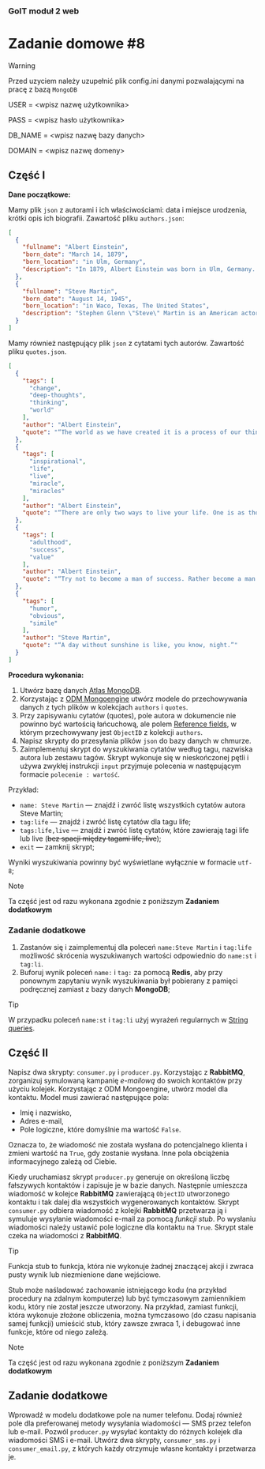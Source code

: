 ### GoIT moduł 2 web 
# Zadanie domowe #8

> [!WARNING]
> Przed uzyciem należy uzupełnić plik config.ini danymi pozwalającymi na pracę z bazą `MongoDB`
>
> USER = <wpisz nazwę użytkownika>
> 
> PASS = <wpisz hasło użytkownika>
> 
> DB_NAME = <wpisz nazwę bazy danych>
> 
> DOMAIN = <wpisz nazwę domeny>

## Część I
**Dane początkowe:**

Mamy plik `json` z autorami i ich właściwościami: data i miejsce urodzenia, krótki opis ich biografii. Zawartość pliku `authors.json`:
```json
[
  {
    "fullname": "Albert Einstein",
    "born_date": "March 14, 1879",
    "born_location": "in Ulm, Germany",
    "description": "In 1879, Albert Einstein was born in Ulm, Germany. He completed his Ph.D. at the University of Zurich by 1909. His 1905 paper explaining the photoelectric effect, the basis of electronics, earned him the Nobel Prize in 1921. His first paper on Special Relativity Theory, also published in 1905, changed the world. After the rise of the Nazi party, Einstein made Princeton his permanent home, becoming a U.S. citizen in 1940. Einstein, a pacifist during World War I, stayed a firm proponent of social justice and responsibility. He chaired the Emergency Committee of Atomic Scientists, which organized to alert the public to the dangers of atomic warfare.At a symposium, he advised: \"In their struggle for the ethical good, teachers of religion must have the stature to give up the doctrine of a personal God, that is, give up that source of fear and hope which in the past placed such vast power in the hands of priests. In their labors they will have to avail themselves of those forces which are capable of cultivating the Good, the True, and the Beautiful in humanity itself. This is, to be sure a more difficult but an incomparably more worthy task . . . \" (\"Science, Philosophy and Religion, A Symposium,\" published by the Conference on Science, Philosophy and Religion in their Relation to the Democratic Way of Life, Inc., New York, 1941). In a letter to philosopher Eric Gutkind, dated Jan. 3, 1954, Einstein stated: \"The word god is for me nothing more than the expression and product of human weaknesses, the Bible a collection of honorable, but still primitive legends which are nevertheless pretty childish. No interpretation no matter how subtle can (for me) change this,\" (The Guardian, \"Childish superstition: Einstein's letter makes view of religion relatively clear,\" by James Randerson, May 13, 2008). D. 1955.While best known for his mass–energy equivalence formula E = mc2 (which has been dubbed \"the world's most famous equation\"), he received the 1921 Nobel Prize in Physics \"for his services to theoretical physics, and especially for his discovery of the law of the photoelectric effect\". The latter was pivotal in establishing quantum theory.Einstein thought that Newtonion mechanics was no longer enough to reconcile the laws of classical mechanics with the laws of the electromagnetic field. This led to the development of his special theory of relativity. He realized, however, that the principle of relativity could also be extended to gravitational fields, and with his subsequent theory of gravitation in 1916, he published a paper on the general theory of relativity. He continued to deal with problems of statistical mechanics and quantum theory, which led to his explanations of particle theory and the motion of molecules. He also investigated the thermal properties of light which laid the foundation of the photon theory of light.He was visiting the United States when Adolf Hitler came to power in 1933 and did not go back to Germany. On the eve of World War II, he endorsed a letter to President Franklin D. Roosevelt alerting him to the potential development of \"extremely powerful bombs of a new type\" and recommending that the U.S. begin similar research. This eventually led to what would become the Manhattan Project. Einstein supported defending the Allied forces, but largely denounced the idea of using the newly discovered nuclear fission as a weapon. Later, with Bertrand Russell, Einstein signed the Russell–Einstein Manifesto, which highlighted the danger of nuclear weapons."
  },
  {
    "fullname": "Steve Martin",
    "born_date": "August 14, 1945",
    "born_location": "in Waco, Texas, The United States",
    "description": "Stephen Glenn \"Steve\" Martin is an American actor, comedian, writer, playwright, producer, musician, and composer. He was raised in Southern California in a Baptist family, where his early influences were working at Disneyland and Knott's Berry Farm and working magic and comedy acts at these and other smaller venues in the area. His ascent to fame picked up when he became a writer for the Smothers Brothers Comedy Hour, and later became a frequent guest on the Tonight Show.In the 1970s, Martin performed his offbeat, absurdist comedy routines before packed houses on national tours. In the 1980s, having branched away from stand-up comedy, he became a successful actor, playwright, and juggler, and eventually earned Emmy, Grammy, and American Comedy awards."
  }
]
```
Mamy również następujący plik `json` z cytatami tych autorów. Zawartość pliku `quotes.json`.
```json
[
  {
    "tags": [
      "change",
      "deep-thoughts",
      "thinking",
      "world"
    ],
    "author": "Albert Einstein",
    "quote": "“The world as we have created it is a process of our thinking. It cannot be changed without changing our thinking.”"
  },
  {
    "tags": [
      "inspirational",
      "life",
      "live",
      "miracle",
      "miracles"
    ],
    "author": "Albert Einstein",
    "quote": "“There are only two ways to live your life. One is as though nothing is a miracle. The other is as though everything is a miracle.”"
  },
  {
    "tags": [
      "adulthood",
      "success",
      "value"
    ],
    "author": "Albert Einstein",
    "quote": "“Try not to become a man of success. Rather become a man of value.”"
  },
  {
    "tags": [
      "humor",
      "obvious",
      "simile"
    ],
    "author": "Steve Martin",
    "quote": "“A day without sunshine is like, you know, night.”"
  }
]
```
**Procedura wykonania:**

1. Utwórz bazę danych [Atlas MongoDB](https://www.mongodb.com/atlas/database).
2. Korzystając z [ODM Mongoengine](https://docs.mongoengine.org/) utwórz modele do przechowywania danych z tych plików w kolekcjach `authors` i `quotes`.
3. Przy zapisywaniu cytatów (quotes), pole autora w dokumencie nie powinno być wartością łańcuchową, ale polem [Reference fields](http://docs.mongoengine.org/guide/defining-documents.html?highlight=ReferenceField#reference-fields), w którym przechowywany jest `ObjectID` z kolekcji `authors`.
4. Napisz skrypty do przesyłania plików `json` do bazy danych w chmurze.
5. Zaimplementuj skrypt do wyszukiwania cytatów według tagu, nazwiska autora lub zestawu tagów. Skrypt wykonuje się w nieskończonej pętli i używa zwykłej instrukcji `input` przyjmuje polecenia w następującym formacie `polecenie : wartość`. 

Przykład:

* `name: Steve Martin` — znajdź i zwróć listę wszystkich cytatów autora Steve Martin;
* `tag:life` — znajdź i zwróć listę cytatów dla tagu life;
* `tags:life,live` — znajdź i zwróć listę cytatów, które zawierają tagi life lub live (~~bez spacji między tagami life, live~~);
* `exit` — zamknij skrypt;

Wyniki wyszukiwania powinny być wyświetlane wyłącznie w formacie `utf-8`;

> [!NOTE]
> Ta część jest od razu wykonana zgodnie z poniższym **Zadaniem dodatkowym**

### Zadanie dodatkowe
1. Zastanów się i zaimplementuj dla poleceń `name:Steve Martin` i `tag:life` możliwość skrócenia wyszukiwanych wartości odpowiednio do `name:st` i `tag:li`.
2. Buforuj wynik poleceń `name:` i `tag:` za pomocą **Redis**, aby przy ponownym zapytaniu wynik wyszukiwania był pobierany z pamięci podręcznej zamiast z bazy danych **MongoDB**;

> [!TIP]
> W przypadku poleceń `name:st` i `tag:li` użyj wyrażeń regularnych w [String queries](https://docs.mongoengine.org/guide/querying.html#string-queries).

## Część II
Napisz dwa skrypty: `consumer.py` i `producer.py`. Korzystając z **RabbitMQ**, zorganizuj symulowaną kampanię _e-mailową_ do swoich kontaktów przy użyciu kolejek. 
Korzystając z ODM Mongoengine, utwórz model dla kontaktu. Model musi zawierać następujące pola:

* Imię i nazwisko,
* Adres e-mail,
* Pole logiczne, które domyślnie ma wartość `False`.

Oznacza to, że wiadomość nie została wysłana do potencjalnego klienta i zmieni wartość na `True`, gdy zostanie wysłana. Inne pola obciążenia informacyjnego zależą od Ciebie.

Kiedy uruchamiasz skrypt `producer.py` generuje on określoną liczbę fałszywych kontaktów i zapisuje je w bazie danych. 
Następnie umieszcza wiadomość w kolejce **RabbitMQ** zawierającą `ObjectID` utworzonego kontaktu i tak dalej dla wszystkich wygenerowanych kontaktów. 
Skrypt `consumer.py` odbiera wiadomość z kolejki **RabbitMQ** przetwarza ją i symuluje wysyłanie wiadomości e-mail za pomocą _funkcji stub_. 
Po wysłaniu wiadomości należy ustawić pole logiczne dla kontaktu na `True`. Skrypt stale czeka na wiadomości z **RabbitMQ**.
> [!TIP]
> Funkcja stub to funkcja, która nie wykonuje żadnej znaczącej akcji i zwraca pusty wynik lub niezmienione dane wejściowe.
>
> Stub może naśladować zachowanie istniejącego kodu (na przykład procedury na zdalnym komputerze) lub być tymczasowym zamiennikiem kodu, który nie został jeszcze utworzony. Na przykład, zamiast funkcji, która wykonuje złożone obliczenia, można tymczasowo (do czasu napisania samej funkcji) umieścić stub, który zawsze zwraca 1, i debugować inne funkcje, które od niego zależą.

> [!NOTE]
> Ta część jest od razu wykonana zgodnie z poniższym **Zadaniem dodatkowym**

## Zadanie dodatkowe
Wprowadź w modelu dodatkowe pole na numer telefonu. Dodaj również pole dla preferowanej metody wysyłania wiadomości — SMS przez telefon lub e-mail. 
Pozwól `producer.py` wysyłać kontakty do różnych kolejek dla wiadomości SMS i e-mail. Utwórz dwa skrypty, `consumer_sms.py` i `consumer_email.py`, z których każdy otrzymuje własne kontakty i przetwarza je.

